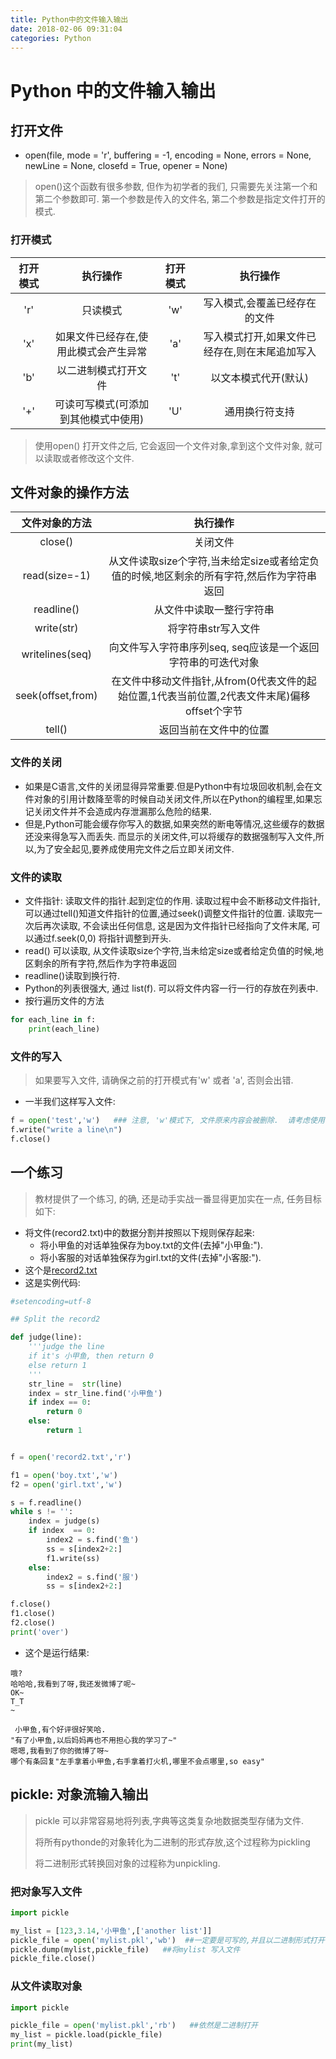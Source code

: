 ```yaml
---
title: Python中的文件输入输出
date: 2018-02-06 09:31:04
categories: Python
---
```


# Python 中的文件输入输出

## 打开文件

* open(file, mode = 'r', buffering = -1, encoding = None, errors = None, newLine = None, closefd = True, opener = None)

> open()这个函数有很多参数, 但作为初学者的我们, 只需要先关注第一个和第二个参数即可. 第一个参数是传入的文件名, 第二个参数是指定文件打开的模式.

### 打开模式

| 打开模式 |        执行操作         | 打开模式 |           执行操作           |
| :--: | :-----------------: | :--: | :----------------------: |
| 'r'  |        只读模式         | 'w'  |     写入模式,会覆盖已经存在的文件      |
| 'x'  | 如果文件已经存在,使用此模式会产生异常 | 'a'  | 写入模式打开,如果文件已经存在,则在末尾追加写入 |
| 'b'  |     以二进制模式打开文件      | 't'  |       以文本模式代开(默认)        |
| '+'  | 可读可写模式(可添加到其他模式中使用) | 'U'  |         通用换行符支持          |

> 使用open() 打开文件之后, 它会返回一个文件对象,拿到这个文件对象, 就可以读取或者修改这个文件.



## 文件对象的操作方法

|      文件对象的方法      |                   执行操作                   |
| :---------------: | :--------------------------------------: |
|      close()      |                   关闭文件                   |
|   read(size=-1)   | 从文件读取size个字符,当未给定size或者给定负值的时候,地区剩余的所有字符,然后作为字符串返回 |
|    readline()     |               从文件中读取一整行字符串               |
|    write(str)     |               将字符串str写入文件                |
|  writelines(seq)  |    向文件写入字符串序列seq, seq应该是一个返回字符串的可迭代对象    |
| seek(offset,from) | 在文件中移动文件指针,从from(0代表文件的起始位置,1代表当前位置,2代表文件末尾)偏移offset个字节 |
|      tell()       |               返回当前在文件中的位置                |

### 文件的关闭

* 如果是C语言,文件的关闭显得异常重要.但是Python中有垃圾回收机制,会在文件对象的引用计数降至零的时候自动关闭文件,所以在Python的编程里,如果忘记关闭文件并不会造成内存泄漏那么危险的结果.
* 但是,Python可能会缓存你写入的数据,如果突然的断电等情况,这些缓存的数据还没来得急写入而丢失. 而显示的关闭文件,可以将缓存的数据强制写入文件,所以,为了安全起见,要养成使用完文件之后立即关闭文件.

### 文件的读取

* 文件指针:  读取文件的指针.起到定位的作用. 读取过程中会不断移动文件指针, 可以通过tell()知道文件指针的位置,通过seek()调整文件指针的位置.  读取完一次后再次读取, 不会读出任何信息, 这是因为文件指针已经指向了文件末尾, 可以通过f.seek(0,0) 将指针调整到开头.
* read() 可以读取, 从文件读取size个字符,当未给定size或者给定负值的时候,地区剩余的所有字符,然后作为字符串返回
* readline()读取到换行符.
* Python的列表很强大, 通过 list(f). 可以将文件内容一行一行的存放在列表中.
* 按行遍历文件的方法

```python
for each_line in f:
    print(each_line)
```

### 文件的写入

> 如果要写入文件, 请确保之前的打开模式有'w' 或者 'a', 否则会出错.

* 一半我们这样写入文件:

```python
f = open('test','w')   ### 注意, 'w'模式下, 文件原来内容会被删除.  请考虑使用'a' 模式
f.write("write a line\n")   
f.close()
```



## 一个练习

> 教材提供了一个练习, 的确, 还是动手实战一番显得更加实在一点, 任务目标如下:

* 将文件(record2.txt)中的数据分割并按照以下规则保存起来:
  * 将小甲鱼的对话单独保存为boy.txt的文件(去掉"小甲鱼:").
  * 将小客服的对话单独保存为girl.txt的文件(去掉"小客服:").
* 这个是[record2.txt](/file/record2.txt)
* 这是实例代码:


```python
#setencoding=utf-8

## Split the record2

def judge(line):
    '''judge the line
    if it's 小甲鱼, then return 0
    else return 1
    '''
    str_line =  str(line)
    index = str_line.find('小甲鱼')
    if index == 0:
        return 0
    else:
        return 1


f = open('record2.txt','r')

f1 = open('boy.txt','w')
f2 = open('girl.txt','w')

s = f.readline()
while s != '':
    index = judge(s)
    if index  == 0:
        index2 = s.find('鱼')
        ss = s[index2+2:]
        f1.write(ss)
    else:
        index2 = s.find('服')
        ss = s[index2+2:]

f.close()
f1.close()
f2.close()
print('over')
```

* 这个是运行结果:

```
哦?
哈哈哈,我看到了呀,我还发微博了呢~
OK~
T_T
~
```

```
 小甲鱼,有个好评很好笑哈.
"有了小甲鱼,以后妈妈再也不用担心我的学习了~"
嗯嗯,我看到了你的微博了呀~
哪个有条回复"左手拿着小甲鱼,右手拿着打火机,哪里不会点哪里,so easy"
```



## pickle: 对象流输入输出

> pickle 可以非常容易地将列表,字典等这类复杂地数据类型存储为文件.  
>
> 将所有pythonde的对象转化为二进制的形式存放,这个过程称为pickling
>
> 将二进制形式转换回对象的过程称为unpickling.

### 把对象写入文件

```python
import pickle

my_list = [123,3.14,'小甲鱼',['another list']]
pickle_file = open('mylist.pkl','wb')  ##一定要是可写的,并且以二进制形式打开'b'
pickle.dump(mylist,pickle_file)   ##将mylist 写入文件
pickle_file.close()
```

### 从文件读取对象

```python
import pickle

pickle_file = open('mylist.pkl','rb')   ##依然是二进制打开
my_list = pickle.load(pickle_file)
print(my_list)
```


